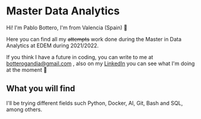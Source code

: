# Master Data Analytics 

Hi! I'm Pablo Bottero, I'm from Valencia (Spain) 👋

Here you can find all my ~~attempts~~ work done during the Master in Data Analytics at EDEM during 2021/2022.

If you think I have a future in coding, you can write to me at [botterogandia@gmail.com](mailto:botterogandia@gmail.com) , also on my [LinkedIn](https://www.linkedin.com/in/pablo-bottero/) you can see what I'm doing at the moment 👀


## What you will find

I'll be trying different fields such Python, Docker, AI, Git, Bash and SQL, among others. 
